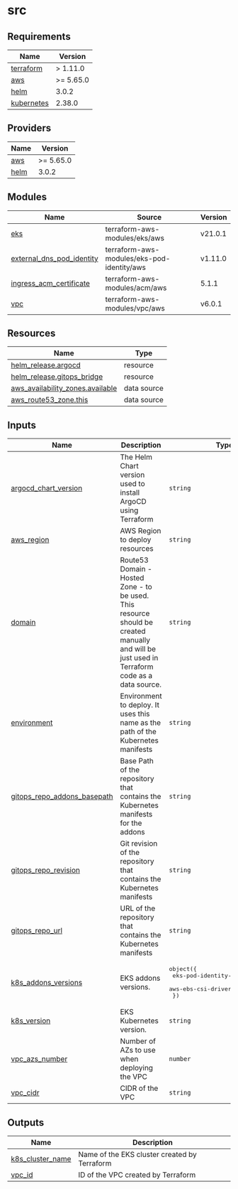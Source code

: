 # src

<!-- BEGIN_TF_DOCS -->
## Requirements

| Name | Version |
|------|---------|
| <a name="requirement_terraform"></a> [terraform](#requirement\_terraform) | > 1.11.0 |
| <a name="requirement_aws"></a> [aws](#requirement\_aws) | >= 5.65.0 |
| <a name="requirement_helm"></a> [helm](#requirement\_helm) | 3.0.2 |
| <a name="requirement_kubernetes"></a> [kubernetes](#requirement\_kubernetes) | 2.38.0 |

## Providers

| Name | Version |
|------|---------|
| <a name="provider_aws"></a> [aws](#provider\_aws) | >= 5.65.0 |
| <a name="provider_helm"></a> [helm](#provider\_helm) | 3.0.2 |

## Modules

| Name | Source | Version |
|------|--------|---------|
| <a name="module_eks"></a> [eks](#module\_eks) | terraform-aws-modules/eks/aws | v21.0.1 |
| <a name="module_external_dns_pod_identity"></a> [external\_dns\_pod\_identity](#module\_external\_dns\_pod\_identity) | terraform-aws-modules/eks-pod-identity/aws | v1.11.0 |
| <a name="module_ingress_acm_certificate"></a> [ingress\_acm\_certificate](#module\_ingress\_acm\_certificate) | terraform-aws-modules/acm/aws | 5.1.1 |
| <a name="module_vpc"></a> [vpc](#module\_vpc) | terraform-aws-modules/vpc/aws | v6.0.1 |

## Resources

| Name | Type |
|------|------|
| [helm_release.argocd](https://registry.terraform.io/providers/hashicorp/helm/3.0.2/docs/resources/release) | resource |
| [helm_release.gitops_bridge](https://registry.terraform.io/providers/hashicorp/helm/3.0.2/docs/resources/release) | resource |
| [aws_availability_zones.available](https://registry.terraform.io/providers/hashicorp/aws/latest/docs/data-sources/availability_zones) | data source |
| [aws_route53_zone.this](https://registry.terraform.io/providers/hashicorp/aws/latest/docs/data-sources/route53_zone) | data source |

## Inputs

| Name | Description | Type | Default | Required |
|------|-------------|------|---------|:--------:|
| <a name="input_argocd_chart_version"></a> [argocd\_chart\_version](#input\_argocd\_chart\_version) | The Helm Chart version used to install ArgoCD using Terraform | `string` | `"8.2.1"` | no |
| <a name="input_aws_region"></a> [aws\_region](#input\_aws\_region) | AWS Region to deploy resources | `string` | n/a | yes |
| <a name="input_domain"></a> [domain](#input\_domain) | Route53 Domain - Hosted Zone - to be used. This resource should be created manually and will be just used in Terraform code as a data source. | `string` | n/a | yes |
| <a name="input_environment"></a> [environment](#input\_environment) | Environment to deploy. It uses this name as the path of the Kubernetes manifests | `string` | n/a | yes |
| <a name="input_gitops_repo_addons_basepath"></a> [gitops\_repo\_addons\_basepath](#input\_gitops\_repo\_addons\_basepath) | Base Path of the repository that contains the Kubernetes manifests for the addons | `string` | n/a | yes |
| <a name="input_gitops_repo_revision"></a> [gitops\_repo\_revision](#input\_gitops\_repo\_revision) | Git revision of the repository that contains the Kubernetes manifests | `string` | n/a | yes |
| <a name="input_gitops_repo_url"></a> [gitops\_repo\_url](#input\_gitops\_repo\_url) | URL of the repository that contains the Kubernetes manifests | `string` | n/a | yes |
| <a name="input_k8s_addons_versions"></a> [k8s\_addons\_versions](#input\_k8s\_addons\_versions) | EKS addons versions. | <pre>object({<br/>    eks-pod-identity-agent = string<br/>    aws-ebs-csi-driver     = string<br/>  })</pre> | <pre>{<br/>  "aws-ebs-csi-driver": "v1.44.0-eksbuild.1",<br/>  "eks-pod-identity-agent": "v1.3.7-eksbuild.2"<br/>}</pre> | no |
| <a name="input_k8s_version"></a> [k8s\_version](#input\_k8s\_version) | EKS Kubernetes version. | `string` | `"1.33"` | no |
| <a name="input_vpc_azs_number"></a> [vpc\_azs\_number](#input\_vpc\_azs\_number) | Number of AZs to use when deploying the VPC | `number` | `2` | no |
| <a name="input_vpc_cidr"></a> [vpc\_cidr](#input\_vpc\_cidr) | CIDR of the VPC | `string` | n/a | yes |

## Outputs

| Name | Description |
|------|-------------|
| <a name="output_k8s_cluster_name"></a> [k8s\_cluster\_name](#output\_k8s\_cluster\_name) | Name of the EKS cluster created by Terraform |
| <a name="output_vpc_id"></a> [vpc\_id](#output\_vpc\_id) | ID of the VPC created by Terraform |
<!-- END_TF_DOCS -->
